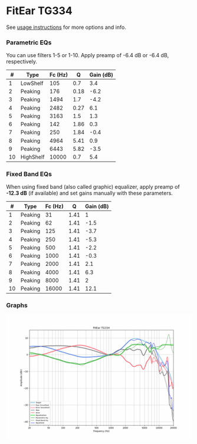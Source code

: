 # FitEar TG334
See [usage instructions](https://github.com/jaakkopasanen/AutoEq#usage) for more options and info.

### Parametric EQs
You can use filters 1-5 or 1-10. Apply preamp of -6.4 dB or -6.4 dB, respectively.

|   # | Type      |   Fc (Hz) |    Q |   Gain (dB) |
|-----|-----------|-----------|------|-------------|
|   1 | LowShelf  |       105 | 0.7  |         3.4 |
|   2 | Peaking   |       176 | 0.18 |        -6.2 |
|   3 | Peaking   |      1494 | 1.7  |        -4.2 |
|   4 | Peaking   |      2482 | 0.27 |         6.1 |
|   5 | Peaking   |      3163 | 1.5  |         1.3 |
|   6 | Peaking   |       142 | 1.86 |         0.3 |
|   7 | Peaking   |       250 | 1.84 |        -0.4 |
|   8 | Peaking   |      4964 | 5.41 |         0.9 |
|   9 | Peaking   |      6443 | 5.82 |        -3.5 |
|  10 | HighShelf |     10000 | 0.7  |         5.4 |

### Fixed Band EQs
When using fixed band (also called graphic) equalizer, apply preamp of **-12.3 dB** (if available) and set gains manually with these parameters.

|   # | Type    |   Fc (Hz) |    Q |   Gain (dB) |
|-----|---------|-----------|------|-------------|
|   1 | Peaking |        31 | 1.41 |         1   |
|   2 | Peaking |        62 | 1.41 |        -1.5 |
|   3 | Peaking |       125 | 1.41 |        -3.7 |
|   4 | Peaking |       250 | 1.41 |        -5.3 |
|   5 | Peaking |       500 | 1.41 |        -2.2 |
|   6 | Peaking |      1000 | 1.41 |        -0.3 |
|   7 | Peaking |      2000 | 1.41 |         2.1 |
|   8 | Peaking |      4000 | 1.41 |         6.3 |
|   9 | Peaking |      8000 | 1.41 |         2   |
|  10 | Peaking |     16000 | 1.41 |        12.1 |

### Graphs
![](./FitEar%20TG334.png)
